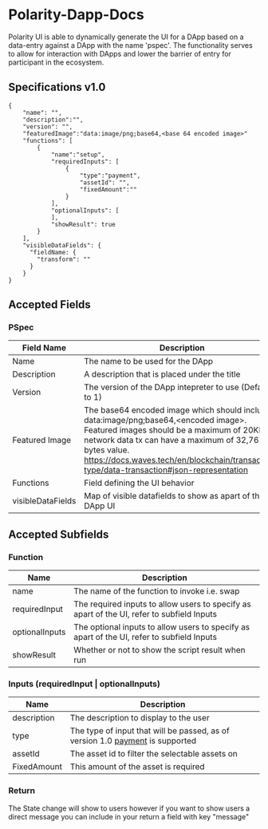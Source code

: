 # Polarity-Dapp-Docs

Polarity UI is able to dynamically generate the UI for a DApp based on a data-entry against a DApp with the name 'pspec'. The functionality serves to allow for interaction with DApps and lower the barrier of entry for participant in the ecosystem.

## Specifications v1.0
```
{
    "name": "",
    "description":"",
    "version": "",
    "featuredImage":"data:image/png;base64,<base 64 encoded image>"
    "functions": [
        {
            "name":"setup",
            "requiredInputs": [
                {
                    "type":"payment",
                    "assetId": "",
                    "fixedAmount":""
                }
            ],
            "optionalInputs": [
            ],
            "showResult": true
        }
    ],
    "visibleDataFields": {
      "fieldName: { 
        "transform": ""
      }
    }
}
```

## Accepted Fields

### PSpec

|Field Name|Description|
|-|-|
|Name|The name to be used for the DApp|
|Description|A description that is placed under the title|
|Version|The version of the DApp intepreter to use (Default to 1)|
|Featured Image|The base64 encoded image which should include data:image/png;base64,\<encoded image\>. Featured images should be a maximum of 20KB as network data tx can have a maximum of 32,767 bytes value. https://docs.waves.tech/en/blockchain/transaction-type/data-transaction#json-representation|
|Functions|Field defining the UI behavior|
|visibleDataFields|Map of visible datafields to show as apart of the DApp UI|

## Accepted Subfields

### Function
|Name|Description|
|-|-|
|name|The name of the function to invoke i.e. swap|
|requiredInput|The required inputs to allow users to specify as apart of the UI, refer to subfield Inputs|
|optionalInputs|The optional inputs to allow users to specify as apart of the UI, refer to subfield Inputs|
|showResult|Whether or not to show the script result when run|


### Inputs (requiredInput | optionalInputs)
|Name|Description|
|-|-|
|description|The description to display to the user|
|type|The type of input that will be passed, as of version 1.0 [payment](https://docs.waves.tech/en/blockchain/transaction-type/invoke-script-transaction#json-representation) is supported|
|assetId|The asset id to filter the selectable assets on|
|FixedAmount| This amount of the asset is required|


### Return

The State change will show to users however if you want to show users a direct message you can include in your return a field with key "message"